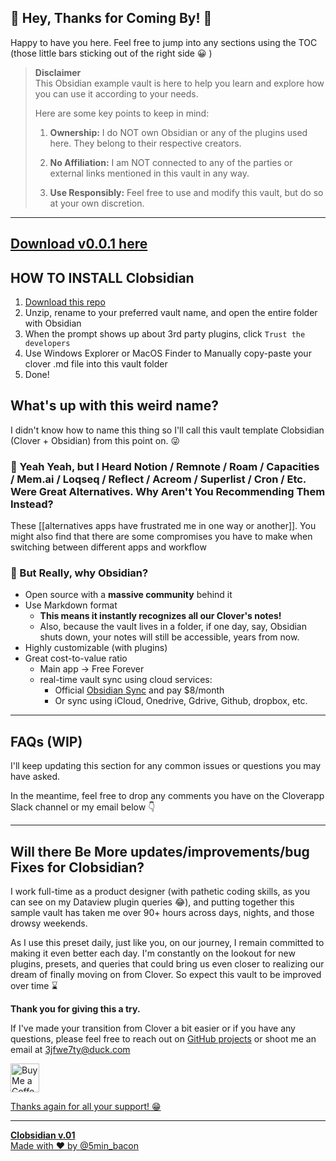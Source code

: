 ## 🚀 Hey, Thanks for Coming By! 👋

Happy to have you here. Feel free to jump into any sections using the TOC (those little bars sticking out of the right side 😀 )

> **Disclaimer**  
> This Obsidian example vault is here to help you learn and explore how you can use it according to your needs.
> 
> Here are some key points to keep in mind:
> 
> 1. **Ownership:** I do NOT own Obsidian or any of the plugins used here. They belong to their respective creators.
> 	 
> 2. **No Affiliation:** I am NOT connected to any of the parties or external links mentioned in this vault in any way.
> 	 
> 3. **Use Responsibly:** Feel free to use and modify this vault, but do so at your own discretion.
> 	 

---

## [Download v0.0.1 here](https://github.com/smokebacon/Clobsidian/archive/refs/tags/v.0.0.1.zip)


## HOW TO INSTALL Clobsidian

1. [Download this repo](https://github.com/smokebacon/Clobsidian/archive/refs/tags/v.0.0.1.zip)
2. Unzip, rename to your preferred vault name, and open the entire folder with Obsidian
3. When the prompt shows up about 3rd party plugins, click `Trust the developers`
4. Use Windows Explorer or MacOS Finder to Manually copy-paste your clover .md file into this vault folder
5. Done!


## What's up with this weird name?

I didn't know how to name this thing so I'll call this vault template Clobsidian (Clover + Obsidian) from this point on. 😜

### 💬 Yeah Yeah, but I Heard Notion / Remnote / Roam / Capacities / Mem.ai / Loqseq / Reflect / Acreom / Superlist / Cron / Etc. Were Great Alternatives. Why Aren't You Recommending Them Instead?

These [[alternatives apps have frustrated me in one way or another]]. You might also find that there are some compromises you have to make when switching between different apps and workflow

### 💬 But Really, why Obsidian?

- Open source with a **massive community** behind it
- Use Markdown format
	- **This means it instantly recognizes all our Clover's notes!**
	- Also, because the vault lives in a folder, if one day, say, Obsidian shuts down, your notes will still be accessible, years from now.
- Highly customizable (with plugins)
- Great cost-to-value ratio
	- Main app → Free Forever
	- real-time vault sync using cloud services:
		- Official [Obsidian Sync](https://obsidian.md/sync) and pay $8/month
		- Or sync using iCloud, Onedrive, Gdrive, Github, dropbox, etc.

---

## FAQs (WIP)

I'll keep updating this section for any common issues or questions you may have asked.

In the meantime, feel free to drop any comments you have on the Cloverapp Slack channel or my email below 👇

---

## Will there Be More updates/improvements/bug Fixes for Clobsidian?

I work full-time as a product designer (with pathetic coding skills, as you can see on my Dataview plugin queries 😂), and putting together this sample vault has taken me over 90+ hours across days, nights, and those drowsy weekends.

As I use this preset daily, just like you, on our journey, I remain committed to making it even better each day. I'm constantly on the lookout for new plugins, presets, and queries that could bring us even closer to realizing our dream of finally moving on from Clover. So expect this vault to be improved over time ⌛

**Thank you for giving this a try.**

If I've made your transition from Clover a bit easier or if you have any questions, please feel free to reach out on [GitHub projects](https://github.com/smokebacon/Clobsidian) or shoot me an email at [3jfwe7ty@duck.com](mailto:3jfwe7ty@duck.com)

<a href='https://ko-fi.com/5minbacon' target='_blank'><img height='35' style='border:0px;height:46px;' src='https://az743702.vo.msecnd.net/cdn/kofi3.png?v=0' border='0' alt='Buy Me a Coffee at ko-fi.com' />

Thanks again for all your support! 😁

---

**Clobsidian v.01**  
Made with ❤️ by @5min_bacon
